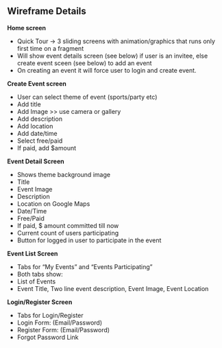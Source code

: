 ## Wireframe Details


**Home screen**

- Quick Tour -> 3 sliding screens with animation/graphics that runs only first time on a fragment
- Will show event details screen (see below) if user is an invitee, else create event sceen (see below) to add an event
- On creating an event it will force user to login and create event.

**Create Event screen**

- User can select theme of event (sports/party etc)
- Add title
- Add Image >> use camera or gallery
- Add description
- Add location
- Add date/time
- Select free/paid
- If paid, add $amount

**Event Detail Screen**

- Shows theme background image 
- Title
- Event Image
- Description
- Location on Google Maps
- Date/Time
- Free/Paid
- If paid, $ amount committed till now
- Current count of users participating
- Button for logged in user to participate in the event

**Event List Screen**

- Tabs for “My Events” and “Events Participating”
- Both tabs show:
 - List of Events
 - Event Title, Two line event description, Event Image, Event Location

**Login/Register Screen**

- Tabs for Login/Register
 - Login Form: (Email/Password)
 - Register Form: (Email/Password)
 - Forgot Password Link
